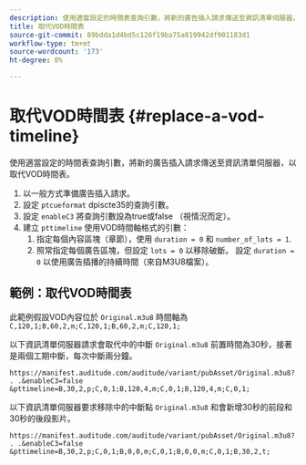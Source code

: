 ```yaml
---
description: 使用適當設定的時間表查詢引數，將新的廣告插入請求傳送至資訊清單伺服器，以取代VOD時間表。
title: 取代VOD時間表
source-git-commit: 89bdda1d4bd5c126f19ba75a819942df901183d1
workflow-type: tm+mt
source-wordcount: '173'
ht-degree: 0%

---
```



# 取代VOD時間表 {#replace-a-vod-timeline}

使用適當設定的時間表查詢引數，將新的廣告插入請求傳送至資訊清單伺服器，以取代VOD時間表。

1. 以一般方式準備廣告插入請求。
1. 設定 `ptcueformat` dpiscte35的查詢引數。
1. 設定 `enableC3` 將查詢引數設為true或false （視情況而定）。
1. 建立 `pttimeline` 使用VOD時間軸格式的引數：
   1. 指定每個內容區塊（章節），使用 `duration = 0` 和 `number_of_lots = 1`.
   1. 照常指定每個廣告區塊，但設定 `lots = 0` 以移除破斷。 設定 `duration = 0` 以使用廣告插播的持續時間（來自M3U8檔案）。

## 範例：取代VOD時間表

此範例假設VOD內容位於 `Original.m3u8` 時間軸為 `C,120,1;B,60,2,m;C,120,1;B,60,2,m;C,120,1;`

以下資訊清單伺服器請求會取代中的中斷 `Original.m3u8` 前置時間為30秒，接著是兩個工期中斷，每次中斷兩分鐘。

```
https://manifest.auditude.com/auditude/variant/pubAsset/Original.m3u8?. . .&enableC3=false 
&pttimeline=B,30,2,p;C,0,1;B,120,4,m;C,0,1;B,120,4,m;C,0,1;
```

以下資訊清單伺服器要求移除中的中斷點 `Original.m3u8` 和會新增30秒的前段和30秒的後段影片。

```
https://manifest.auditude.com/auditude/variant/pubAsset/Original.m3u8?. . .&enableC3=false 
&pttimeline=B,30,2,p;C,0,1;B,0,0,m;C,0,1;B,0,0,m;C,0,1;B,30,2,t;
```
